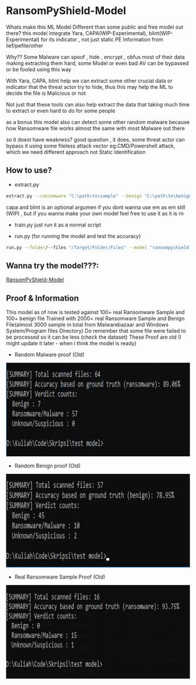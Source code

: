 # RansomPyShield-Model
Whats make this ML Model Different than some public and free model out there? this model integrate Yara, CAPA(WIP-Experimental), blint(WIP-Experimental) for its indicator , not just static PE Information from lief/pefile/other

Why?? Some Malware can spoof , hide , encrypt , obfus most of their data making extracting them hard, some Model or even bad AV can be bypassed or be fooled using this way

With Yara, CAPA, blint help we can extract some other crucial data or indicator that the threat actor try to hide, thus this may help the ML to decide the file is Malicious or not

Not just that these tools can also help extract the data that taking much time to extract or even hard to do for some people

as a bonus this model also can detect some other random malware because how Ransomware file works almost the same with most Malware out there

so it doest have weakness? good question , it does, some threat actor can bypass it using some fileless attack vector eg:CMD/Powershell attack, which we need different approach not Static Identification

## How to use?
* extract.py
```bash
extract.py --ransomware "C:\path\to\sample" --benign "C:\path\to\benign" --yara_rules "C:\path\to\yara_rules" --blint "C:\path\to\blint.exe"
```
capa and blint is an optional argumen if you dont wanna use em as em still (WIP) , but if you wanna make your own model feel free to use it as it is rn

* train.py
just run it as a normal script

* run.py (for running the model and test the accuracy)
```bash
run.py --folder/--files "/Target/Folder/Files" --model "ransompyshield.pkl" --yara_rules "Path/to/Rules" --label "benign/ransomware"
```

## Wanna try the model???:
<a href="https://ransompyshield.streamlit.app/">RansomPyShield-Model</a>

## Proof & Information
This model as of now is tested against 100+ real Ransomware Sample and 100+ benign file 
Trained with 2000+ real Ransomware Sample and Benign File(almost 3000 sample in total from Malwarebazaar and Windows System/Program files Directory)
Do remember that some file were failed to be processed so it can be less (check the dataset)
These Proof are old (I might update it later - when i think the model is ready)
* Random Malware proof (Old)
<img src="https://github.com/XiAnzheng-ID/RansomPyShield-Model/blob/main/Proof/Accuray_Random_Malware.png" width="512" height="256">

* Random Benign proof (Old)
<img src="https://github.com/XiAnzheng-ID/RansomPyShield-Model/blob/main/Proof/Accuray_Random_Benign.png" width="512" height="256">

* Real Ransomware Sample Proof (Old)
<img src="https://github.com/XiAnzheng-ID/RansomPyShield-Model/blob/main/Proof/Accuracy_Ransomware_Sample.png" width="512" height="256">
